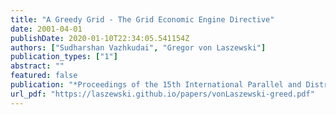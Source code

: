 ```yaml
---
title: "A Greedy Grid - The Grid Economic Engine Directive"
date: 2001-04-01
publishDate: 2020-01-10T22:34:05.541154Z
authors: ["Sudharshan Vazhkudai", "Gregor von Laszewski"]
publication_types: ["1"]
abstract: ""
featured: false
publication: "*Proceedings of the 15th International Parallel and Distributed Processing Symposium, International Workshop on Internet Computing and E-Commerce (ICEC'01)*"
url_pdf: "https://laszewski.github.io/papers/vonLaszewski-greed.pdf"
---
```



